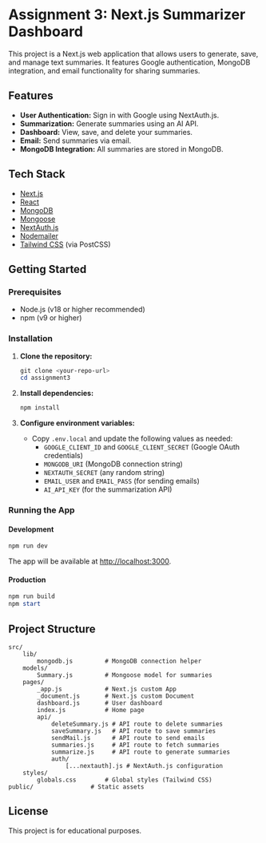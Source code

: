 
# Assignment 3: Next.js Summarizer Dashboard

This project is a Next.js web application that allows users to generate, save, and manage text summaries. It features Google authentication, MongoDB integration, and email functionality for sharing summaries.

## Features

- **User Authentication:** Sign in with Google using NextAuth.js.
- **Summarization:** Generate summaries using an AI API.
- **Dashboard:** View, save, and delete your summaries.
- **Email:** Send summaries via email.
- **MongoDB Integration:** All summaries are stored in MongoDB.

## Tech Stack

- [Next.js](https://nextjs.org/)
- [React](https://react.dev/)
- [MongoDB](https://www.mongodb.com/)
- [Mongoose](https://mongoosejs.com/)
- [NextAuth.js](https://next-auth.js.org/)
- [Nodemailer](https://nodemailer.com/)
- [Tailwind CSS](https://tailwindcss.com/) (via PostCSS)

## Getting Started

### Prerequisites

- Node.js (v18 or higher recommended)
- npm (v9 or higher)

### Installation

1. **Clone the repository:**
	 ```powershell
	 git clone <your-repo-url>
	 cd assignment3
	 ```

2. **Install dependencies:**
	 ```powershell
	 npm install
	 ```

3. **Configure environment variables:**
	 - Copy `.env.local` and update the following values as needed:
		 - `GOOGLE_CLIENT_ID` and `GOOGLE_CLIENT_SECRET` (Google OAuth credentials)
		 - `MONGODB_URI` (MongoDB connection string)
		 - `NEXTAUTH_SECRET` (any random string)
		 - `EMAIL_USER` and `EMAIL_PASS` (for sending emails)
		 - `AI_API_KEY` (for the summarization API)

### Running the App

#### Development

```powershell
npm run dev
```
The app will be available at [http://localhost:3000](http://localhost:3000).

#### Production

```powershell
npm run build
npm start
```

## Project Structure

```
src/
	lib/
		mongodb.js         # MongoDB connection helper
	models/
		Summary.js         # Mongoose model for summaries
	pages/
		_app.js            # Next.js custom App
		_document.js       # Next.js custom Document
		dashboard.js       # User dashboard
		index.js           # Home page
		api/
			deleteSummary.js # API route to delete summaries
			saveSummary.js   # API route to save summaries
			sendMail.js      # API route to send emails
			summaries.js     # API route to fetch summaries
			summarize.js     # API route to generate summaries
			auth/
				[...nextauth].js # NextAuth.js configuration
	styles/
		globals.css        # Global styles (Tailwind CSS)
public/                # Static assets
```

## License

This project is for educational purposes.
